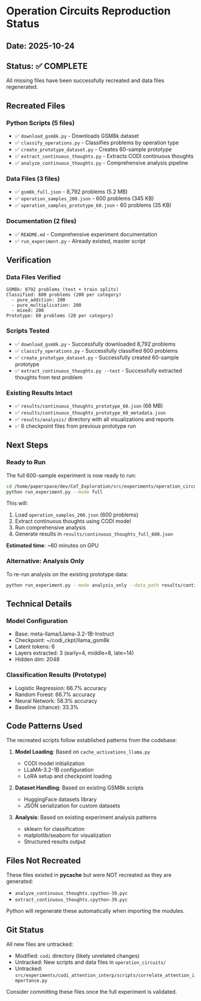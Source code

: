 # Operation Circuits Reproduction Status

## Date: 2025-10-24

## Status: ✅ COMPLETE

All missing files have been successfully recreated and data files regenerated.

## Recreated Files

### Python Scripts (5 files)
- ✅ `download_gsm8k.py` - Downloads GSM8k dataset
- ✅ `classify_operations.py` - Classifies problems by operation type
- ✅ `create_prototype_dataset.py` - Creates 60-sample prototype
- ✅ `extract_continuous_thoughts.py` - Extracts CODI continuous thoughts
- ✅ `analyze_continuous_thoughts.py` - Comprehensive analysis pipeline

### Data Files (3 files)
- ✅ `gsm8k_full.json` - 8,792 problems (5.2 MB)
- ✅ `operation_samples_200.json` - 600 problems (345 KB)
- ✅ `operation_samples_prototype_60.json` - 60 problems (35 KB)

### Documentation (2 files)
- ✅ `README.md` - Comprehensive experiment documentation
- ✅ `run_experiment.py` - Already existed, master script

## Verification

### Data Files Verified
```
GSM8k: 8792 problems (test + train splits)
Classified: 600 problems (200 per category)
  - pure_addition: 200
  - pure_multiplication: 200
  - mixed: 200
Prototype: 60 problems (20 per category)
```

### Scripts Tested
- ✅ `download_gsm8k.py` - Successfully downloaded 8,792 problems
- ✅ `classify_operations.py` - Successfully classified 600 problems
- ✅ `create_prototype_dataset.py` - Successfully created 60-sample prototype
- ✅ `extract_continuous_thoughts.py --test` - Successfully extracted thoughts from test problem

### Existing Results Intact
- ✅ `results/continuous_thoughts_prototype_60.json` (66 MB)
- ✅ `results/continuous_thoughts_prototype_60_metadata.json`
- ✅ `results/analysis/` directory with all visualizations and reports
- ✅ 6 checkpoint files from previous prototype run

## Next Steps

### Ready to Run

The full 600-sample experiment is now ready to run:

```bash
cd /home/paperspace/dev/CoT_Exploration/src/experiments/operation_circuits
python run_experiment.py --mode full
```

This will:
1. Load `operation_samples_200.json` (600 problems)
2. Extract continuous thoughts using CODI model
3. Run comprehensive analysis
4. Generate results in `results/continuous_thoughts_full_600.json`

**Estimated time**: ~60 minutes on GPU

### Alternative: Analysis Only

To re-run analysis on the existing prototype data:

```bash
python run_experiment.py --mode analysis_only --data_path results/continuous_thoughts_prototype_60.json
```

## Technical Details

### Model Configuration
- Base: meta-llama/Llama-3.2-1B-Instruct
- Checkpoint: ~/codi_ckpt/llama_gsm8k
- Latent tokens: 6
- Layers extracted: 3 (early=4, middle=8, late=14)
- Hidden dim: 2048

### Classification Results (Prototype)
- Logistic Regression: 66.7% accuracy
- Random Forest: 66.7% accuracy
- Neural Network: 58.3% accuracy
- Baseline (chance): 33.3%

## Code Patterns Used

The recreated scripts follow established patterns from the codebase:

1. **Model Loading**: Based on `cache_activations_llama.py`
   - CODI model initialization
   - LLaMA-3.2-1B configuration
   - LoRA setup and checkpoint loading

2. **Dataset Handling**: Based on existing GSM8k scripts
   - HuggingFace datasets library
   - JSON serialization for custom datasets

3. **Analysis**: Based on existing experiment analysis patterns
   - sklearn for classification
   - matplotlib/seaborn for visualization
   - Structured results output

## Files Not Recreated

These files existed in __pycache__ but were NOT recreated as they are generated:
- `analyze_continuous_thoughts.cpython-39.pyc`
- `extract_continuous_thoughts.cpython-39.pyc`

Python will regenerate these automatically when importing the modules.

## Git Status

All new files are untracked:
- Modified: `codi` directory (likely unrelated changes)
- Untracked: New scripts and data files in `operation_circuits/`
- Untracked: `src/experiments/codi_attention_interp/scripts/correlate_attention_importance.py`

Consider committing these files once the full experiment is validated.
